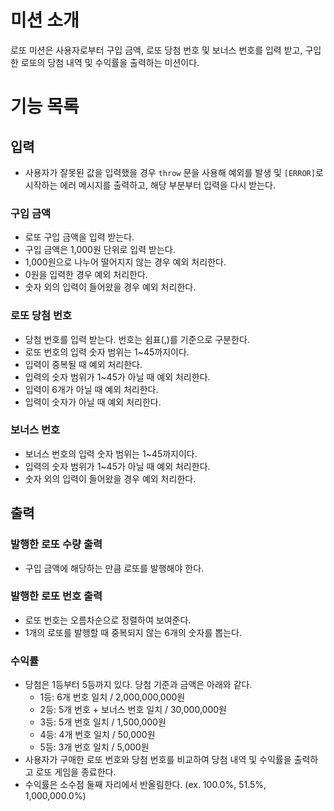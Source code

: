# 미션 소개

로또 미션은 사용자로부터 구입 금액, 로또 당첨 번호 및 보너스 번호를 입력 받고, 구입한 로또의 당첨 내역 및 수익률을 출력하는 미션이다.

# 기능 목록

## 입력

- 사용자가 잘못된 값을 입력했을 경우 `throw` 문을 사용해 예외를 발생 및 `[ERROR]`로 시작하는 에러 메시지를 출력하고, 해당 부분부터 입력을 다시 받는다.

### 구입 금액

- 로또 구입 금액을 입력 받는다.
- 구입 금액은 1,000원 단위로 입력 받는다.
- 1,000원으로 나누어 떨어지지 않는 경우 예외 처리한다.
- 0원을 입력한 경우 예외 처리한다.
- 숫자 외의 입력이 들어왔을 경우 예외 처리한다.

### 로또 당첨 번호

- 당첨 번호를 입력 받는다. 번호는 쉼표(,)를 기준으로 구분한다.
- 로또 번호의 입력 숫자 범위는 1~45까지이다.
- 입력이 중복될 때 예외 처리한다.
- 입력의 숫자 범위가 1~45가 아닐 때 예외 처리한다.
- 입력이 6개가 아닐 때 예외 처리한다.
- 입력이 숫자가 아닐 때 예외 처리한다.

### 보너스 번호

- 보너스 번호의 입력 숫자 범위는 1~45까지이다.
- 입력의 숫자 범위가 1~45가 아닐 때 예외 처리한다.
- 숫자 외의 입력이 들어왔을 경우 예외 처리한다.

## 출력

### 발행한 로또 수량 출력

- 구입 금액에 해당하는 만큼 로또를 발행해야 한다.

### 발행한 로또 번호 출력

- 로또 번호는 오름차순으로 정렬하여 보여준다.
- 1개의 로또를 발행할 때 중복되지 않는 6개의 숫자를 뽑는다.

### 수익률

- 당첨은 1등부터 5등까지 있다. 당첨 기준과 금액은 아래와 같다.
  - 1등: 6개 번호 일치 / 2,000,000,000원
  - 2등: 5개 번호 + 보너스 번호 일치 / 30,000,000원
  - 3등: 5개 번호 일치 / 1,500,000원
  - 4등: 4개 번호 일치 / 50,000원
  - 5등: 3개 번호 일치 / 5,000원
- 사용자가 구매한 로또 번호와 당첨 번호를 비교하여 당첨 내역 및 수익률을 출력하고 로또 게임을 종료한다.
- 수익률은 소수점 둘째 자리에서 반올림한다. (ex. 100.0%, 51.5%, 1,000,000.0%)

